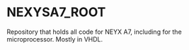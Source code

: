 # NEXYSA7_ROOT
Repository that holds all code for NEYX A7, including for the microprocessor. Mostly in VHDL.
